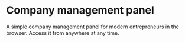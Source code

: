 # Company management panel
A simple company management panel for modern entrepreneurs in the browser. Access it from anywhere at any time.
